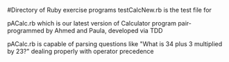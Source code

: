 #Directory of Ruby exercise programs
testCalcNew.rb is the test file for

pACalc.rb which is our latest version of Calculator program pair-programmed by Ahmed and Paula, developed via TDD

pACalc.rb is capable of parsing questions like "What is 34 plus 3 multiplied by 23?" dealing properly with operator precedence